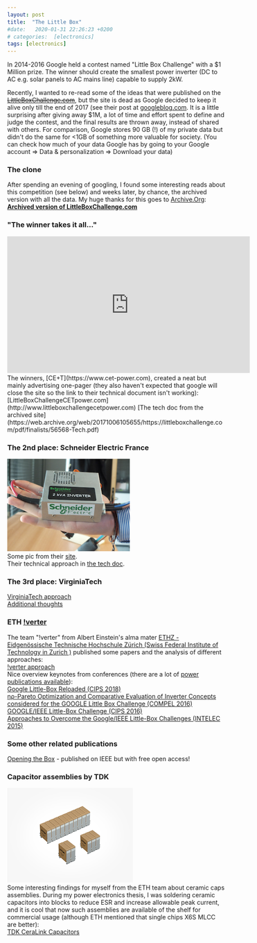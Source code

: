 ```yaml
---
layout: post
title:  "The Little Box"
#date:   2020-01-31 22:26:23 +0200
# categories:  [electronics]
tags: [electronics]
---
```



In 2014-2016 Google held a contest named "Little Box Challenge" with a $1 Million prize. The winner should create the smallest power inverter (DC to AC e.g. solar panels to AC mains line) capable to supply 2kW.

Recently, I wanted to re-read some of the ideas that were published on the ~~[LittleBoxChallenge.com](https://www.littleboxchallenge.com/)~~, but the site is dead as Google decided to keep it alive only till the end of 2017 (see their post at [googleblog.com](https://ai.googleblog.com/2016/02/and-winner-of-1-million-little-box.html). It is a little surprising after giving away $1M, a lot of time and effort spent to define and judge the contest, and the final results are thrown away, instead of shared with others. For comparison, Google stores 90 GB (!) of my private data but didn't do the same for <1GB of something more valuable for society. (You can check how much of your data Google has by going to your Google account => Data & personalization => Download your data)

### The clone
After spending an evening of googling, I found some interesting reads about this competition (see below) and weeks later, by chance, the archived version with all the data. My huge thanks for this goes to [Archive.Org](archive.org):  
**[Archived version of LittleBoxChallenge.com](https://web.archive.org/web/20171006105655/https://littleboxchallenge.com/)**

### "The winner takes it all..."
<iframe width="560" height="315" src="https://www.youtube.com/embed/bSrHXpK338k" frameborder="0" allow="accelerometer; autoplay; encrypted-media; gyroscope; picture-in-picture" allowfullscreen></iframe>
The winners, [CE+T](https://www.cet-power.com), created a neat but mainly advertising one-pager (they also haven't expected that google will close the site so the link to their technical document isn't working):  
[LittleBoxChallengeCETpower.com](http://www.littleboxchallengecetpower.com)  
[The tech doc from the archived site](https://web.archive.org/web/20171006105655/https://littleboxchallenge.com/pdf/finalists/56568-Tech.pdf)

### The 2nd place: Schneider Electric France
![Schneider Electric's Little Box](/assets/images/littlebox_schneider.png)  
Some pic from their [site](https://www.se.com/fr/fr/about-us/newsroom/actualites/little-box-challenge-schneider-electric-developpe-un-prototype-d-onduleur-d-une-puissance-de-2kw-de-la-taille-d-un-appareil-photo-compact-d31c-636ff.html).  
Their technical approach in [the tech doc](https://web.archive.org/web/20171006105655/https://littleboxchallenge.com/pdf/finalists/57137-Tech.pdf).

### The 3rd place: VirginiaTech
[VirginiaTech approach](https://web.archive.org/web/20160603203640/https://www.littleboxchallenge.com/pdf/finalists/59316-Tech.pdf)  
[Additional thoughts](https://gansystems.com/wp-content/uploads/2018/01/A-look-at-virginia-techs-little-box-challenge-design.pdf)


### ETH [!verter](https://pes.ee.ethz.ch/)
The team "!verter" from Albert Einstein's alma mater [ETHZ - Eidgenössische Technische Hochschule Zürich (Swiss Federal Institute of Technology in Zurich )](https://en.wikipedia.org/wiki/ETH_Zurich) published some papers and the analysis of different approaches:   
[!verter approach](https://web.archive.org/web/20160603175437/https://www.littleboxchallenge.com/pdf/finalists/56618-Tech.pdf)   
Nice overview keynotes from conferences (there are a lot of [power publications available](https://www.pes-publications.ee.ethz.ch/publications/conferences/?no_cache=1)):  
[Google Little-Box Reloaded (CIPS 2018)](https://www.pes-publications.ee.ethz.ch/uploads/tx_ethpublications/__CIPS_18_Keynote_FINALFINAL_270318.pdf)  
[ηρ-Pareto Optimization and Comparative Evaluation of Inverter Concepts considered for the GOOGLE Little Box Challenge (COMPEL 2016)](https://www.pes-publications.ee.ethz.ch/uploads/tx_ethpublications/20_np-Pareto_Optimization_and_Comparative_Evaluation_of_Inverter_COMPEL_Bortis_02.pdf)  
[GOOGLE/IEEE Little-Box Challenge (CIPS 2016)](https://www.pes-publications.ee.ethz.ch/uploads/tx_ethpublications/__CIPS_16_Keynote_Presentation_FINAL_as_published_090316.pdf)  
[Approaches to Overcome the Google/IEEE Little-Box Challenges (INTELEC 2015)](https://www.pes-publications.ee.ethz.ch/uploads/tx_ethpublications/Keynote_Presentation_ITELEC_15_FINALFINAL_as_published_251015.pdf)  

### Some other related publications
[Opening the Box](http://ieeexplore.ieee.org/document/8008942/) - published on IEEE but with free open access!




### Capacitor assemblies by TDK
![TDK capacitor assemblies](/assets/images/tdk-caps.png)  
Some interesting findings for myself from the ETH team about ceramic caps assemblies. During my power electronics thesis, I was soldering ceramic capacitors into blocks to reduce ESR and increase allowable peak current, and it is cool that now such assemblies are available of the shelf for commercial usage (although ETH mentioned that single chips X6S MLCC are better):  
[TDK CeraLink Capacitors](https://www.tdk-electronics.tdk.com/en/1195576/products/ceralink-presentation---overview)